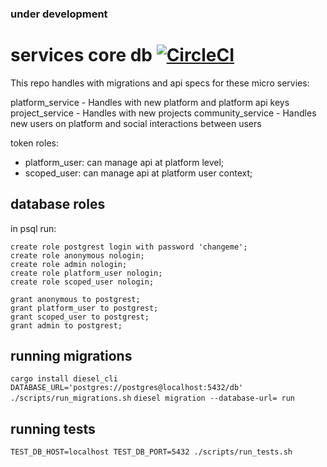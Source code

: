 ### under development

# services core db [![CircleCI](https://circleci.com/gh/common-group/services-core-db.svg?style=svg)](https://circleci.com/gh/common-group/services-core-db)
This repo handles with migrations and api specs for these micro servies:

platform_service - Handles with new platform and platform api keys
project_service - Handles with new projects
community_service - Handles new users on platform and social interactions between users

token roles:
- platform_user: can manage api at platform level;
- scoped_user: can manage api at platform user context;

## database roles

in psql run:
```
create role postgrest login with password 'changeme';
create role anonymous nologin;
create role admin nologin;
create role platform_user nologin;
create role scoped_user nologin;

grant anonymous to postgrest;
grant platform_user to postgrest;
grant scoped_user to postgrest;
grant admin to postgrest;
```

## running migrations

`cargo install diesel_cli`
`DATABASE_URL='postgres://postgres@localhost:5432/db' ./scripts/run_migrations.sh`
`diesel migration --database-url= run`
## running tests

`TEST_DB_HOST=localhost TEST_DB_PORT=5432 ./scripts/run_tests.sh`
